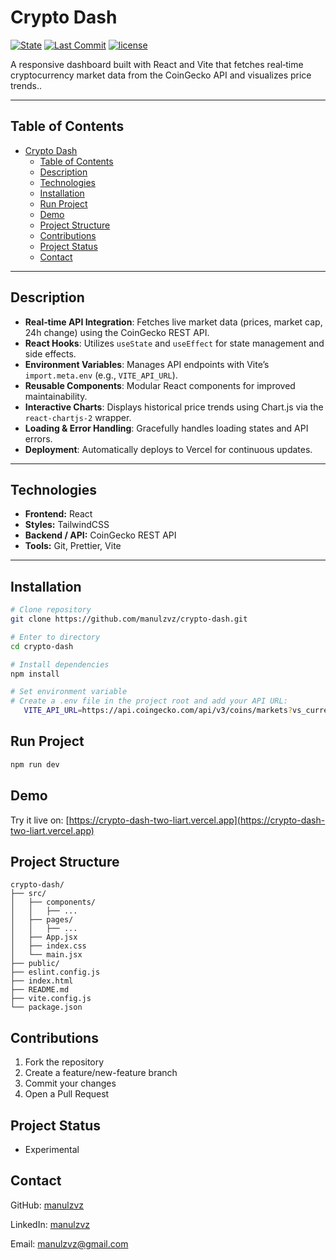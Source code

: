 # Crypto Dash

[![State](https://img.shields.io/badge/state-experimental-yellow)](https://github.com/manulzvz/crypto-dash)
[![Last Commit](https://img.shields.io/github/last-commit/manulzvz/crypto-dash)](https://github.com/manulzvz/crypto-dash/commits/main)
[![license](https://img.shields.io/badge/license-MIT-green)](LICENSE)

A responsive dashboard built with React and Vite that fetches real‑time cryptocurrency market data from the CoinGecko API and visualizes price trends..

---

## Table of Contents

- [Crypto Dash](#crypto-dash)
  - [Table of Contents](#table-of-contents)
  - [Description](#description)
  - [Technologies](#technologies)
  - [Installation](#installation)
  - [Run Project](#run-project)
  - [Demo](#demo)
  - [Project Structure](#project-structure)
  - [Contributions](#contributions)
  - [Project Status](#project-status)
  - [Contact](#contact)

---

## Description

- **Real‑time API Integration**: Fetches live market data (prices, market cap, 24h change) using the CoinGecko REST API.
- **React Hooks**: Utilizes `useState` and `useEffect` for state management and side effects.
- **Environment Variables**: Manages API endpoints with Vite’s `import.meta.env` (e.g., `VITE_API_URL`).
- **Reusable Components**: Modular React components for improved maintainability.
- **Interactive Charts**: Displays historical price trends using Chart.js via the `react-chartjs-2` wrapper.
- **Loading & Error Handling**: Gracefully handles loading states and API errors.
- **Deployment**: Automatically deploys to Vercel for continuous updates.

---

## Technologies

- **Frontend:** React
- **Styles:** TailwindCSS
- **Backend / API:** CoinGecko REST API
- **Tools:** Git, Prettier, Vite

---

## Installation

```bash
# Clone repository
git clone https://github.com/manulzvz/crypto-dash.git

# Enter to directory
cd crypto-dash

# Install dependencies
npm install

# Set environment variable
# Create a .env file in the project root and add your API URL:
   VITE_API_URL=https://api.coingecko.com/api/v3/coins/markets?vs_currency=usd&order=market_cap_desc&per_page=10&page=1&sparkline=false
```

## Run Project

```bash
npm run dev
```

## Demo

Try it live on: [https://crypto-dash-two-liart.vercel.app](https://crypto-dash-two-liart.vercel.app)

## Project Structure

```text
crypto-dash/
├── src/
│   ├── components/
│   │   ├── ...
│   ├── pages/
│   │   ├── ...
│   ├── App.jsx
│   ├── index.css
│   └── main.jsx
├── public/
├── eslint.config.js
├── index.html
├── README.md
├── vite.config.js
└── package.json
```

## Contributions

1. Fork the repository
2. Create a feature/new-feature branch
3. Commit your changes
4. Open a Pull Request

## Project Status

- Experimental

## Contact

GitHub: [manulzvz](https://github.com/manulzvz)

LinkedIn: [manulzvz](https://www.linkedin.com/in/manulzvz/)

Email: <manulzvz@gmail.com>
